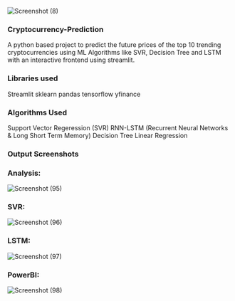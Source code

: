![Screenshot (8)](https://github.com/benny-abhishek/CryptoProphet/assets/121245162/08adfaf3-e171-411b-beef-93dc079df55f)

### Cryptocurrency-Prediction
A python based project to predict the future prices of the top 10 trending cryptocurrencies using ML Algorithms like SVR, Decision Tree and LSTM with an interactive frontend using streamlit.

### Libraries used

Streamlit
sklearn
pandas
tensorflow
yfinance

### Algorithms Used

Support Vector Regeression (SVR)
RNN-LSTM (Recurrent Neural Networks & Long Short Term Memory)
Decision Tree
Linear Regression

### Output Screenshots

### Analysis:

![Screenshot (95)](https://user-images.githubusercontent.com/121245162/226956560-641ac95d-e1dc-443d-a89d-8b96bdc2c9e7.png)

### SVR:
![Screenshot (96)](https://user-images.githubusercontent.com/121245162/226956672-3cdd6458-d5f1-4466-bec9-faad24149b84.png)

### LSTM:
![Screenshot (97)](https://user-images.githubusercontent.com/121245162/226956750-76120730-c3b9-4bfb-bfa6-bf56b664a21d.png)

### PowerBI:
![Screenshot (98)](https://user-images.githubusercontent.com/121245162/226956775-697e0ef2-b3a0-4495-9509-089d3cacbd6f.png)




